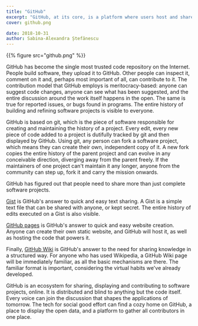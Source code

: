 ```yaml
---
title: "GitHub"
excerpt: "GitHub, at its core, is a platform where users host and share code. It is the bread and butter of open source software. It might not sound sexy - I mean, it's just code, right? - but, without it, the digital would grind to a halt. If GitHub dies tomorrow, you will find out before the first cup of coffee has finished brewing."
cover: github.png

date: 2018-10-31
author: Sabina-Alexandra Ștefănescu
---
```


{{% figure src="github.png" %}}

GitHub has become the single most trusted code repository on the Internet. People build software, they upload it to GitHub. Other people can inspect it, comment on it and, perhaps most important of all, can contribute to it. The contribution model that GitHub employs is meritocracy-based: anyone can suggest code changes, anyone can see what has been suggested, and the entire discussion around the work itself happens in the open. The same is true for reported issues, or bugs found in programs. The entire history of building and refining software projects is visible to everyone. 

GitHub is based on git, which is the piece of software responsible for creating and maintaining the history of a project. Every edit, every new piece of code added to a project is dutifully tracked by git and then displayed by GitHub. Using git, any person can fork a software project, which means they can create their own, independent copy of it. A new fork copies the entire history of the parent project and can evolve in any conceivable direction, diverging away from the parent freely. If the maintainers of one project can't maintain it any longer, anyone from the community can step up, fork it and carry the mission onwards. 

GitHub has figured out that people need to share more than just complete software projects. 

[Gist][1] is GitHub's answer to quick and easy text sharing. A Gist is a simple text file that can be shared with anyone, or kept secret. The entire history of edits executed on a Gist is also visible. 

[GitHub pages][2] is GitHub's answer to quick and easy website creation. Anyone can create their own static website, and GitHub will host it, as well as hosting the code that powers it. 

Finally, [GitHub Wiki][3] is GitHub's answer to the need for sharing knowledge in a structured way. For anyone who has used Wikipedia, a GitHub Wiki page will be immediately familiar, as all the basic mechanisms are there. The familiar format is important, considering the virtual habits we've already developed. 

GitHub is an ecosystem for sharing, displaying and contributing to software projects, online. It is distributed and blind to anything but the code itself. Every voice can join the discussion that shapes the applications of tomorrow. The tech for social good effort can find a cozy home on GitHub, a place to display the open data, and a platform to gather all contributors in one place. 


[1]: https://gist.github.com/
[2]: https://pages.github.com/
[3]: https://help.github.com/articles/about-github-wikis/
